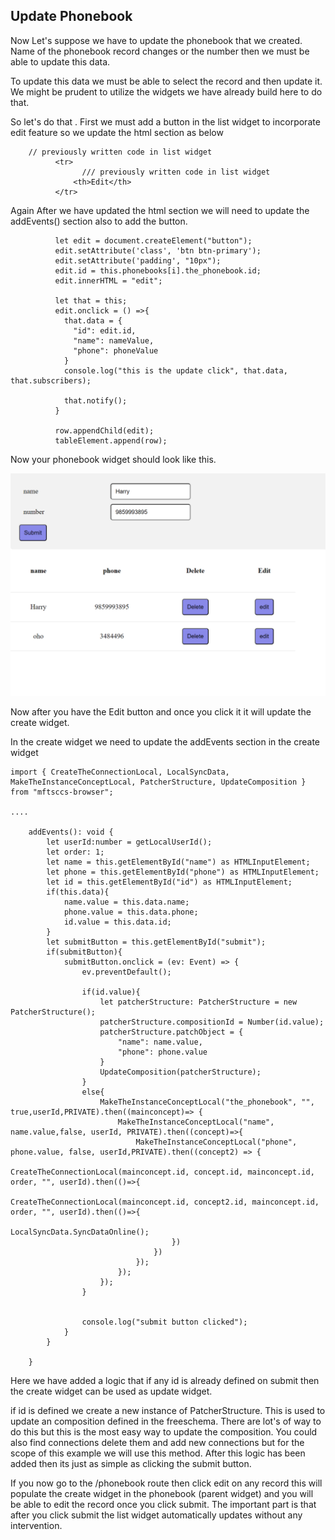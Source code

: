 ## Update Phonebook

Now Let's suppose we have to update the phonebook that we created. Name of the phonebook record changes or the number then we must be able to update this data.

To update this data we must be able to select the record and then update it. We might be prudent to utilize the widgets we have already build here to do that.

So let's do that . First we must add a button in the list widget to incorporate edit feature so we update the html section as below

```
	// previously written code in list widget
          <tr>
				/// previously written code in list widget
              <th>Edit</th>
          </tr>
```

Again After we have updated the html section we will need to update the addEvents() section also to add  the button.



```
          let edit = document.createElement("button");
          edit.setAttribute('class', 'btn btn-primary');
          edit.setAttribute('padding', "10px");
          edit.id = this.phonebooks[i].the_phonebook.id;
          edit.innerHTML = "edit";
          
          let that = this;
          edit.onclick = () =>{
            that.data = {
              "id": edit.id,
              "name": nameValue,
              "phone": phoneValue
            }
            console.log("this is the update click", that.data, that.subscribers);
            
            that.notify();
          }
          
          row.appendChild(edit);
          tableElement.append(row);
```





Now your phonebook widget should look like this.

![local_to_real_nodes](images/update.png)

Now after you have the Edit button and once you click it it will update the create widget.

In the create widget we need to update the addEvents section in the create widget

```
import { CreateTheConnectionLocal, LocalSyncData, MakeTheInstanceConceptLocal, PatcherStructure, UpdateComposition } from "mftsccs-browser";

....

    addEvents(): void {
        let userId:number = getLocalUserId();
        let order: 1;
        let name = this.getElementById("name") as HTMLInputElement;
        let phone = this.getElementById("phone") as HTMLInputElement;
        let id = this.getElementById("id") as HTMLInputElement;
        if(this.data){
            name.value = this.data.name;
            phone.value = this.data.phone;
            id.value = this.data.id;
        }
        let submitButton = this.getElementById("submit");
        if(submitButton){
            submitButton.onclick = (ev: Event) => {
                ev.preventDefault();
    
                if(id.value){
                    let patcherStructure: PatcherStructure = new PatcherStructure();
                    patcherStructure.compositionId = Number(id.value);
                    patcherStructure.patchObject = {
                        "name": name.value,
                        "phone": phone.value
                    }
                    UpdateComposition(patcherStructure);
                }
                else{
                    MakeTheInstanceConceptLocal("the_phonebook", "", true,userId,PRIVATE).then((mainconcept)=> {
                        MakeTheInstanceConceptLocal("name", name.value,false, userId, PRIVATE).then((concept)=>{
                            MakeTheInstanceConceptLocal("phone", phone.value, false, userId,PRIVATE).then((concept2) => {
                                CreateTheConnectionLocal(mainconcept.id, concept.id, mainconcept.id, order, "", userId).then(()=>{
                                    CreateTheConnectionLocal(mainconcept.id, concept2.id, mainconcept.id, order, "", userId).then(()=>{
                                        LocalSyncData.SyncDataOnline();
                                    })
                                })
                            });
                        });
                    });
                }
    
    
                console.log("submit button clicked");
            }
        }

    }

```



Here we have added a logic that if any id is already defined on submit then the create widget can be used as update widget.

if id is defined we create a new instance of PatcherStructure. This is used to update an composition defined in the freeschema. There are lot's of way to do this but this is the most easy way to update the composition. You could also find connections delete them and add new connections but for the scope of this example we will use this method. After this logic has been added then its just as simple as clicking the submit button. 



If you now go to the /phonebook route then click edit on any record this will populate the create widget in the phonebook (parent widget) and you will be able to edit the record once you click submit. The important part is that after you click submit the list widget automatically updates without any intervention.